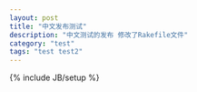 ```yaml
---
layout: post
title: "中文发布测试"
description: "中文测试的发布 修改了Rakefile文件"
category: "test"
tags: "test test2"
---
```

{% include JB/setup %}
